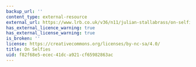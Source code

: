```yaml
---
backup_url: ''
content_type: external-resource
external_url: https://www.lrb.co.uk/v36/n11/julian-stallabrass/on-selfies
has_external_licence_warning: true
has_external_license_warning: true
is_broken: ''
license: https://creativecommons.org/licenses/by-nc-sa/4.0/
title: On Selfies
uid: f82f68e5-ecec-41dc-a921-cf65982863ac
---
```

